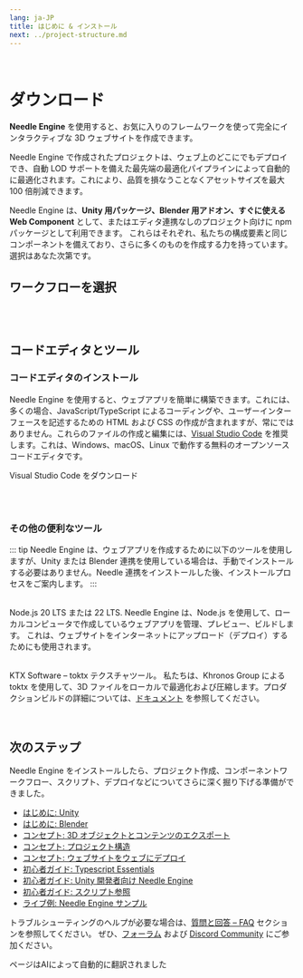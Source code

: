 ```yaml
---
lang: ja-JP
title: はじめに & インストール
next: ../project-structure.md
---
```


<br/>

<discountbanner />


# ダウンロード

**Needle Engine** を使用すると、お気に入りのフレームワークを使って完全にインタラクティブな 3D ウェブサイトを作成できます。

Needle Engine で作成されたプロジェクトは、ウェブ上のどこにでもデプロイでき、自動 LOD サポートを備えた最先端の最適化パイプラインによって自動的に最適化されます。これにより、品質を損なうことなくアセットサイズを最大 100 倍削減できます。

Needle Engine は、**Unity 用パッケージ、Blender 用アドオン、すぐに使える Web Component** として、またはエディタ連携なしのプロジェクト向けに npm パッケージとして利用できます。
これらはそれぞれ、私たちの構成要素と同じコンポーネントを備えており、さらに多くのものを作成する力を持っています。選択はあなた次第です。

## ワークフローを選択

<tool-tiles></tool-tiles>

<!-- | Tool |  |  |
| -- | -- | -- |
| Node.js **(required)** | 16.x or 18.x <br>[Windows](https://nodejs.org/dist/v18.16.0/node-v18.16.0-x64.msi) <br/> [MacOS](https://nodejs.org/dist/v18.16.0/node-v18.16.0.pkg)   | For running a local development server
| VS Code *(recommended)* | any version<br/>[Windows](https://code.visualstudio.com/sha/download?build=stable&os=win32-x64-user) <br/> [MacOS](https://code.visualstudio.com/sha/download?build=stable&os=darwin-universal) | For code editing (optional)  |
| **Supported Editors** | |
| Unity | 2020.3.16+ <br/>2021.3.9+ <br/>2022.3.0+<br/>[Get Unity Hub](https://unity.com/download) | For setting up your scenes, components, animations... |
| Blender | 3.3<br/>3.4<br/>3.5<br/>3.6<br/>[Get Blender](https://www.blender.org/download/) | For setting up your scenes, components, animations... |
   -->


<!-- ### For optimized builds

| Tool | | |
| -- | -- | -- |
| | | |
| **toktx** | 4.1<br/>[Windows](https://fwd.needle.tools/needle-engine/toktx/win) <br/> [MacOS](https://fwd.needle.tools/needle-engine/toktx/osx) <br/> [Mac OS Apple Silicon](https://fwd.needle.tools/needle-engine/toktx/osx-silicon) <br/> [Other Releases](https://github.com/KhronosGroup/KTX-Software/releases/tag/v4.1.0-rc3)  | For texture compression (recommended) <br/>You can read more about that [here](./deployment.md#production-builds) in our docs -->



<br/>
<br/>



<!--
<img src="/imgs/unity-logo.webp" style="max-height:70px;" />


## Needle Engine for Unity

*Supported Unity versions: 2021.3 LTS, 2022.3 LTS*

<needle-button event_goal="download_unity" event_position="getting_started" large href="https://engine.needle.tools/downloads/unity?utm_source=needle_docs&utm_content=getting_started"><strong>Download Needle Engine for Unity</strong></needle-button>

- Drop the downloaded .unitypackage file into a Unity project and confirm that you want to import it.
- Wait a moment for the installation and import to finish. A window may open stating that "A new scoped registry is now available in the Package Manager.". This is our Needle Package registry. You can safely close that window.
- **Explore Samples** – Select the menu option _Needle Engine > Explore Samples_ to view, open and modify all available [sample scenes](https://engine.needle.tools/samples).


**See [Needle Engine for Unity](../unity/index.md)** for a full list of features and instructions on getting started.


---


<img src="/blender/logo.png" style="max-height:70px;" />

## Needle Engine for Blender
*Supported Blender versions: 4.1+*

<needle-button event_goal="download_blender" event_position="getting_started" large href="https://engine.needle.tools/downloads/blender?utm_source=needle_docs&utm_content=getting_started"><strong>Download Needle Engine for Blender</strong></needle-button>

<br/>

- The Blender add-on is downloaded as a zip file.
- In Blender, go to `File > Settings > Add-ons` and click the `Install` button.
- Then select the downloaded zip to install it.

**See [Needle Engine for Blender](../blender/index.md)** for a full list of features and instructions on getting started.

<br/>
<br/>
<br/>



<br/>
<br/>
<br/>

-->

## コードエディタとツール

### コードエディタのインストール

Needle Engine を使用すると、ウェブアプリを簡単に構築できます。これには、多くの場合、JavaScript/TypeScript によるコーディングや、ユーザーインターフェースを記述するための HTML および CSS の作成が含まれますが、常にではありません。これらのファイルの作成と編集には、[Visual Studio Code](https://code.visualstudio.com) を推奨します。これは、Windows、macOS、Linux で動作する無料のオープンソースコードエディタです。

<ClientOnly>
<!-- <br/><os-link generic_url="https://engine.needle.tools/downloads/unity">Needle Engine for Unity</os-link> — <os-link generic_url="https://engine.needle.tools/downloads/unity">Needle Engine for Blender</os-link> -->

<os-link windows_url="https://code.visualstudio.com/sha/download?build=stable&os=win32-x64-user" osx_url="https://code.visualstudio.com/sha/download?build=stable&os=darwin-universal">Visual Studio Code をダウンロード</os-link>


<br/>
<br/>

### その他の便利なツール

::: tip
Needle Engine は、ウェブアプリを作成するために以下のツールを使用しますが、Unity または Blender 連携を使用している場合は、手動でインストールする必要はありません。Needle 連携をインストールした後、インストールプロセスをご案内します。
:::

<br/>
<os-link windows_url="https://nodejs.org/dist/v22.13.1/node-v22.13.1-x64.msi" osx_url="https://nodejs.org/dist/v22.13.1/node-v22.13.1.pkg">Node.js 20 LTS または 22 LTS.</os-link>
Needle Engine は、Node.js を使用して、ローカルコンピュータで作成しているウェブアプリを管理、プレビュー、ビルドします。
これは、ウェブサイトをインターネットにアップロード（デプロイ）するためにも使用されます。

<br/><os-link windows_url="https://fwd.needle.tools/needle-engine/toktx/win" osx_url="https://fwd.needle.tools/needle-engine/toktx/osx" osx_silicon_url="https://fwd.needle.tools/needle-engine/toktx/osx-silicon">KTX Software – toktx テクスチャツール。</os-link> 私たちは、Khronos Group による toktx を使用して、3D ファイルをローカルで最適化および圧縮します。プロダクションビルドの詳細については、[ドキュメント](../deployment.md#production-builds) を参照してください。

<br/>
</ClientOnly>

<!--
## Option 1: Quick Start — Starter Project ⚡
1. **Download or Clone this repository**
   It's set up with the right packages and settings to get you started right away.

   _Clone with HTTPS:_ ``https://github.com/needle-tools/needle-engine-support.git``
   _OR clone with SSH:_ ``git@github.com:needle-tools/needle-engine-support.git``
   _OR download directly:_ <a href="https://github.com/needle-tools/needle-engine-support/archive/refs/heads/main.zip" target="_blank">Download Repository</a>


2. **Open the starter project**
  Open `starter/Needle Engine Starter 2020_3` for a full sandbox project that's ready to run (including a couple of simple example scenes for lightmaps and custom shaders).
  This is a sandbox builder project! It already comes with multi-player capabilities, and works across mobile, desktop, VR and AR.

3. **Press Play**
  Make sure the scene CollaborativeSandbox is open, and press Play! This will automatically do some setup steps and start a local server.
  Once the setup is complete, a browser window will open, and your project is live.
  From now on, all changes you do in Unity will be immediately visible in your browser.

    > **Note**: Your browser might warn you about an untrusted SSL connection. Don't worry, the connection is still encrypted – please click "Advance" if your browser asks you to verify that you're sure you want to visit your server.

4. **Make it your own**
  Add assets and components, play around with lighting, add scripts and logic – this is your world now!
  You can also [publish it on the web for free](#deploy-your-project-to-glitch-) so that others can join you.
-->



## 次のステップ

Needle Engine をインストールしたら、プロジェクト作成、コンポーネントワークフロー、スクリプト、デプロイなどについてさらに深く掘り下げる準備ができました。

- [はじめに: Unity](../unity/index.md)
- [はじめに: Blender](../blender/index.md)
- [コンセプト: 3D オブジェクトとコンテンツのエクスポート](../export.md)
- [コンセプト: プロジェクト構造](../project-structure.md)
- [コンセプト: ウェブサイトをウェブにデプロイ](../deployment.md)
- [初心者ガイド: Typescript Essentials](./typescript-essentials.md)
- [初心者ガイド: Unity 開発者向け Needle Engine](./for-unity-developers.md)
- [初心者ガイド: スクリプト参照](../scripting.md)
- [ライブ例: Needle Engine サンプル](https://engine.needle.tools/samples)

トラブルシューティングのヘルプが必要な場合は、[質問と回答 – FAQ](../faq.md) セクションを参照してください。
ぜひ、[フォーラム](https://forum.needle.tools/?utm_source=needle_docs&utm_content=content) および [Discord Community](https://discord.needle.tools) にご参加ください。


ページはAIによって自動的に翻訳されました
